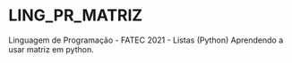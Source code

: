 # LING_PR_MATRIZ
Linguagem de Programação - FATEC 2021 - Listas (Python)
Aprendendo a usar matriz em python.
